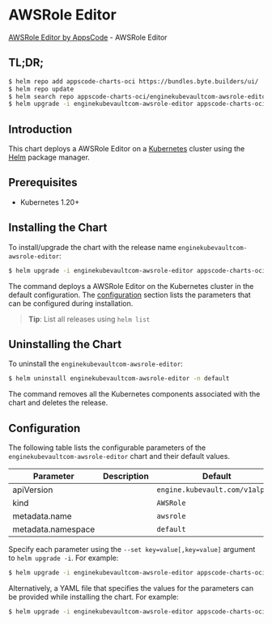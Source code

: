 # AWSRole Editor

[AWSRole Editor by AppsCode](https://appscode.com) - AWSRole Editor

## TL;DR;

```bash
$ helm repo add appscode-charts-oci https://bundles.byte.builders/ui/
$ helm repo update
$ helm search repo appscode-charts-oci/enginekubevaultcom-awsrole-editor --version=v0.13.0
$ helm upgrade -i enginekubevaultcom-awsrole-editor appscode-charts-oci/enginekubevaultcom-awsrole-editor -n default --create-namespace --version=v0.13.0
```

## Introduction

This chart deploys a AWSRole Editor on a [Kubernetes](http://kubernetes.io) cluster using the [Helm](https://helm.sh) package manager.

## Prerequisites

- Kubernetes 1.20+

## Installing the Chart

To install/upgrade the chart with the release name `enginekubevaultcom-awsrole-editor`:

```bash
$ helm upgrade -i enginekubevaultcom-awsrole-editor appscode-charts-oci/enginekubevaultcom-awsrole-editor -n default --create-namespace --version=v0.13.0
```

The command deploys a AWSRole Editor on the Kubernetes cluster in the default configuration. The [configuration](#configuration) section lists the parameters that can be configured during installation.

> **Tip**: List all releases using `helm list`

## Uninstalling the Chart

To uninstall the `enginekubevaultcom-awsrole-editor`:

```bash
$ helm uninstall enginekubevaultcom-awsrole-editor -n default
```

The command removes all the Kubernetes components associated with the chart and deletes the release.

## Configuration

The following table lists the configurable parameters of the `enginekubevaultcom-awsrole-editor` chart and their default values.

|     Parameter      | Description |                  Default                   |
|--------------------|-------------|--------------------------------------------|
| apiVersion         |             | <code>engine.kubevault.com/v1alpha1</code> |
| kind               |             | <code>AWSRole</code>                       |
| metadata.name      |             | <code>awsrole</code>                       |
| metadata.namespace |             | <code>default</code>                       |


Specify each parameter using the `--set key=value[,key=value]` argument to `helm upgrade -i`. For example:

```bash
$ helm upgrade -i enginekubevaultcom-awsrole-editor appscode-charts-oci/enginekubevaultcom-awsrole-editor -n default --create-namespace --version=v0.13.0 --set apiVersion=engine.kubevault.com/v1alpha1
```

Alternatively, a YAML file that specifies the values for the parameters can be provided while
installing the chart. For example:

```bash
$ helm upgrade -i enginekubevaultcom-awsrole-editor appscode-charts-oci/enginekubevaultcom-awsrole-editor -n default --create-namespace --version=v0.13.0 --values values.yaml
```
